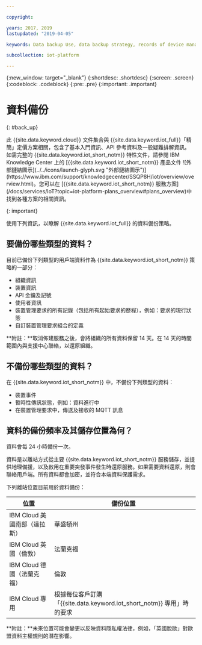 ```yaml
---

copyright:

years: 2017, 2019
lastupdated: "2019-04-05"

keywords: Data backup Use, data backup strategy, records of device management requests

subcollection: iot-platform

---
```


{:new_window: target="\_blank"}
{:shortdesc: .shortdesc}
{:screen: .screen}
{:codeblock: .codeblock}
{:pre: .pre}
{:important: .important}



# 資料備份
{: #back_up}

<p>此 {{site.data.keyword.cloud}} 文件集合與 {{site.data.keyword.iot_full}}「精簡」定價方案相關，包含了基本入門資訊、API 參考資料及一般疑難排解資訊。
如需完整的 {{site.data.keyword.iot_short_notm}} 特性文件，請參閱 IBM Knowledge Center 上的 [{{site.data.keyword.iot_short_notm}} 產品文件 ![外部鏈結圖示](../../icons/launch-glyph.svg "外部鏈結圖示")](https://www.ibm.com/support/knowledgecenter/SSQP8H/iot/overview/overview.html)。您可以在 [{{site.data.keyword.iot_short_notm}} 服務方案](/docs/services/IoT?topic=iot-platform-plans_overview#plans_overview)中找到各種方案的相關資訊。
</p>
{: important}

使用下列資訊，以瞭解 {{site.data.keyword.iot_full}} 的資料備份策略。

## 要備份哪些類型的資料？

目前已備份下列類型的用戶端資料作為 {{site.data.keyword.iot_short_notm}} 策略的一部分：

- 組織資訊
- 裝置資訊
- API 金鑰及記號
- 使用者資訊
- 裝置管理要求的所有記錄（包括所有起始要求的歷程），例如：要求的現行狀態
- 自訂裝置管理要求組合的定義

**附註：**取消佈建服務之後，會將組織的所有資料保留 14 天。在 14 天的時間範圍內與支援中心聯絡，以還原組織。

## 不備份哪些類型的資料？

在 {{site.data.keyword.iot_short_notm}} 中，不備份下列類型的資料：

- 裝置事件
- 暫時性傳訊狀態，例如：資料進行中
- 在裝置管理要求中，傳送及接收的 MQTT 訊息
<!-- - Analytics rules and alert configuration -->

## 資料的備份頻率及其儲存位置為何？

資料會每 24 小時備份一次。

資料是以離站方式從主要 {{site.data.keyword.iot_short_notm}} 服務儲存，並提供地理備援，以及啟用在重要突發事件發生時還原服務。如果需要資料還原，則會聯絡用戶端。所有資料都會加密，並符合本端資料保護需求。

下列離站位置目前用於資料備份：

 位置|備份位置                             
------------- | -------------
IBM Cloud 美國南部（達拉斯）|華盛頓州
IBM Cloud 英國（倫敦）|法蘭克福
IBM Cloud 德國（法蘭克福）|倫敦
IBM Cloud 專用|根據每位客戶訂購「{{site.data.keyword.iot_short_notm}} 專用」時的要求

**附註：**未來位置可能會變更以反映資料隱私權法律，例如，「英國脫歐」對歐盟資料主權規則的潛在影響。
